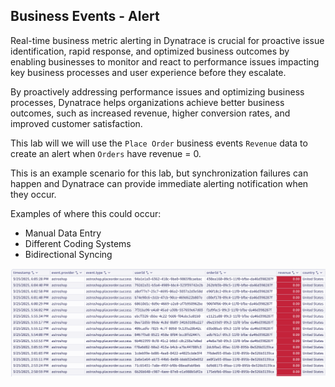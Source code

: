 ## Business Events - Alert

Real-time business metric alerting in Dynatrace is crucial for proactive issue identification, rapid response, and optimized business outcomes by enabling businesses to monitor and react to performance issues impacting key business processes and user experience before they escalate. 

By proactively addressing performance issues and optimizing business processes, Dynatrace helps organizations achieve better business outcomes, such as increased revenue, higher conversion rates, and improved customer satisfaction. 

This lab will we will use the `Place Order` business events `Revenue` data to create an alert when `Orders` have revenue = 0.   

This is an example scenario for this lab, but synchronization failures can happen and Dynatrace can provide immediate alerting notification when they occur.

Examples of where this could occur:

* Manual Data Entry
* Different Coding Systems
* Bidirectional Syncing

![Zero Dollar Orders](../../assets/images/06_bizevents_alert_table.png)